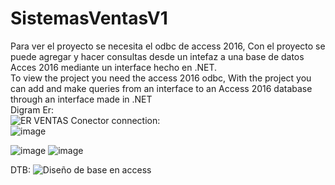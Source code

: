 # SistemasVentasV1
Para ver el proyecto se necesita el  odbc de access 2016, Con el proyecto se puede agregar y hacer consultas desde un intefaz a una base de datos Acces 2016 mediante un interface hecho en .NET.<br>
To view the project you need the access 2016 odbc, With the project you can add and make queries from an interface to an Access 2016 database through an interface made in .NET <br>
Digram Er:<br>
![ER VENTAS](https://github.com/FaridAmagua/SistemasVentasV1/assets/98462673/1cbc4dba-48b1-46fb-a3db-61bc7f66bac1)
Conector connection: <br>
![image](https://github.com/FaridAmagua/SistemasVentasV1/assets/98462673/71cd1d36-230c-4c0f-a1e5-f49162d4aa57)

![image](https://github.com/FaridAmagua/SistemasVentasV1/assets/98462673/4b3e8c5f-df9c-46a6-95db-2d6daafbba2f)
![image](https://github.com/FaridAmagua/SistemasVentasV1/assets/98462673/770eeaad-a41e-486f-b4bb-aac1f4abdaaf)

DTB:
![Diseño de base en access](https://github.com/FaridAmagua/SistemasVentasV1/assets/98462673/0f3a4e8d-3b62-490f-b318-47a8502483f5)
